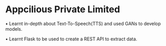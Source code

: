 # Appcilious Private Limited

• Learnt in-depth about Text-To-Speech(TTS) and used GANs to develop models.

• Learnt Flask to be used to create a REST API to extract data.
